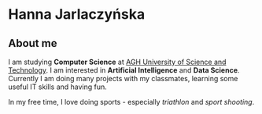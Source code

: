 # Hanna Jarlaczyńska

##  About me
I am studying **Computer Science** at [AGH University of Science and Technology](https://www.agh.edu.pl/en/ "https://www.agh.edu.pl/en/").
I am interested in **Artificial Intelligence** and **Data Science**. Currently I am doing many projects with my classmates, learning some useful IT  skills and having fun.

In my free time, I love doing sports - especially *triathlon* and *sport shooting*.
